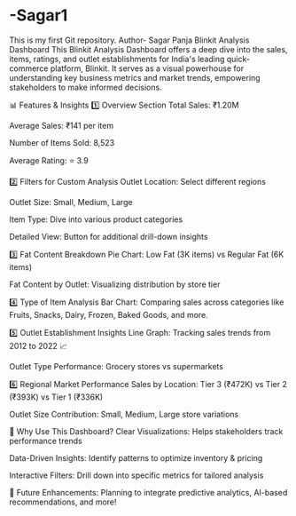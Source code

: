 # -Sagar1
This is my first Git repository.
Author- Sagar Panja
Blinkit Analysis Dashboard
This Blinkit Analysis Dashboard offers a deep dive into the sales, items, ratings, and outlet establishments for India's leading quick-commerce platform, Blinkit. It serves as a visual powerhouse for understanding key business metrics and market trends, empowering stakeholders to make informed decisions.

📊 Features & Insights
1️⃣ Overview Section
Total Sales: ₹1.20M

Average Sales: ₹141 per item

Number of Items Sold: 8,523

Average Rating: ⭐ 3.9

2️⃣ Filters for Custom Analysis
Outlet Location: Select different regions

Outlet Size: Small, Medium, Large

Item Type: Dive into various product categories

Detailed View: Button for additional drill-down insights

3️⃣ Fat Content Breakdown
Pie Chart: Low Fat (3K items) vs Regular Fat (6K items)

Fat Content by Outlet: Visualizing distribution by store tier

4️⃣ Type of Item Analysis
Bar Chart: Comparing sales across categories like Fruits, Snacks, Dairy, Frozen, Baked Goods, and more.

5️⃣ Outlet Establishment Insights
Line Graph: Tracking sales trends from 2012 to 2022 📈

Outlet Type Performance: Grocery stores vs supermarkets

6️⃣ Regional Market Performance
Sales by Location: Tier 3 (₹472K) vs Tier 2 (₹393K) vs Tier 1 (₹336K)

Outlet Size Contribution: Small, Medium, Large store variations

🚀 Why Use This Dashboard?
Clear Visualizations: Helps stakeholders track performance trends

Data-Driven Insights: Identify patterns to optimize inventory & pricing

Interactive Filters: Drill down into specific metrics for tailored analysis

🔗 Future Enhancements: Planning to integrate predictive analytics, AI-based recommendations, and more!

